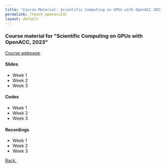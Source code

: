 ```yaml
---
title: "Course Material: Scientific Computing on GPUs with OpenACC 2023"
permalink: /teach_openacc23/
layout: default
---
```

### Course material for "Scientific Computing on GPUs with OpenACC, 2023"

[Course webpage](http://www.cse.iitm.ac.in/~rupesh/events/openacc23/).

#### Slides

- Week 1
- Week 2
- Week 3

#### Codes

- Week 1
- Week 2
- Week 3

#### Recordings

- Week 1
- Week 2
- Week 3

[Back.](dhrubajyoti98.github.io)